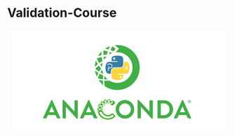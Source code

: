 # Validation-Course

### 
![image](https://github.com/Mmmmmmmmark/Validation-Course/blob/main/1.png)
